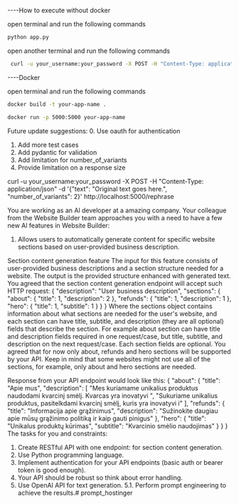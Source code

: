 ----How to execute without docker

open terminal and run the following commands

```bash
python app.py
```

open another terminal and run the following commands

```bash
 curl -u your_username:your_password -X POST -H "Content-Type: application/json" -d '{"text": "Original text goes here.", "number_of_variants": 2}' http://localhost:5000/rephrase
 ```



----Docker

open terminal and run the following commands

```bash
docker build -t your-app-name .

docker run -p 5000:5000 your-app-name
```



Future update suggestions:
0. Use oauth for authentication
1. Add more test cases
2. Add pydantic for validation
3. Add limitation for number_of_variants
4. Provide limitation on a response size


<!-- Comands for testing 2 endpoints -->
 curl -u your_username:your_password -X POST -H "Content-Type: application/json" -d '{"text": "Original text goes here.", "number_of_variants": 2}' http://localhost:5000/rephrase




<!-- 
curl  -u your_username:your_password -X POST -H "Content-Type: application/json" -d '{ "description": "User business description", "sections": { "about": { "title": 1, "description": 2 }, "refunds": { "title": 1, "description": 1 }, "hero": { "title": 1, "subtitle": 1 } } }' http://localhost:5000/generate-content


Request body Based on description 
{
    "description": "User business description",
    "sections": {
        "about": {
            "title": 1,
            "subtitle": 1,
            "description": 2
        },
        "refunds": {
            "title": 1,
            "subtitle": 1,
            "description": 1
        },
        "hero": {
            "title": 1,
            "subtitle": 1,
            "description": 1
        }
    }
} 
-->
<!--  
Response body
{
    "about": {
        "title": "Apie mus",
        "description": [
            "Mes kuriamame unikalius produktus naudodami kvarcinį smėlį. Kvarcas yra inovatyvi ",
            "Sukuriame unikalius produktus, pasitelkdami kvarcinį smėlį, kuris yra inovatyvi i"
        ],
        "refunds": {
            "title": "Informacija apie grąžinimus",
            "description": "Sužinokite daugiau apie mūsų grąžinimo politiką ir kaip gauti pinigus"
        },
        "hero": {
            "title": "Unikalus produktų kūrimas",
            "subtitle": "Kvarcinio smėlio naudojimas"
        }
    }
} 
-->

You are working as an Al developer at a amazing company. Your colleague from the Website Builder team approaches you with a need to have a few new Al features in Website Builder:
1. Allows users to automatically generate content for specific website sections based on user-provided business description.

Section content generation feature
The input for this feature consists of user-provided business descriptions and a section structure needed for a website. The output is the provided structure enhanced with generated text.
You agreed that the section content generation endpoint will accept such HTTP request:
{
    "description": "User business description",
    "sections": {
        "about": {
            "title": 1,
            "description": 2
        },
        "refunds": {
            "title": 1,
            "description": 1
        },
        "hero": {
            "title": 1,
            "subtitle": 1
        }
    }
} 
Where the sections object contains information about what sections are needed for the user's website, and each section can have title, subtitle, and description (they are all optional) fields that describe the section. For example about section can have title and description fields required in one request/case, but title, subtitle, and description on the next request/case. Each section fields are optional. You agreed that for now only about, refunds and hero sections will be supported by your API. Keep in mind that some websites might not use all of the sections, for example, only about and hero sections are needed.

Response from your API endpoint would look like this:
{
    "about": {
        "title": "Apie mus",
        "description": [
            "Mes kuriamame unikalius produktus naudodami kvarcinį smėlį. Kvarcas yra inovatyvi ",
            "Sukuriame unikalius produktus, pasitelkdami kvarcinį smėlį, kuris yra inovatyvi i"
        ],
        "refunds": {
            "title": "Informacija apie grąžinimus",
            "description": "Sužinokite daugiau apie mūsų grąžinimo politiką ir kaip gauti pinigus"
        },
        "hero": {
            "title": "Unikalus produktų kūrimas",
            "subtitle": "Kvarcinio smėlio naudojimas"
        }
    }
} 
The tasks for you and constraints:
1. Create RESTful API with one endpoint:  for section content generation.
2. Use Python programming language.
3. Implement authentication for your API endpoints (basic auth or bearer token is good enough).
4. Your API should be robust so think about error handling.
5. Use OpenAI API for text generation.
5.1. Perform prompt engineering to achieve the results.# prompt_hostinger
